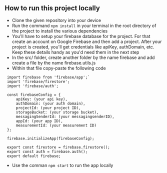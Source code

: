 ## How to run this project locally

- Clone the given repository into your device
- Run the command `npm install` in your terminal in the root directory of the project to install the various dependencies
- You'll have to setup your firebase database for the project. For that create an account on Google Firebase and then add a project. After your project is created, you'll get credentials like apiKey, authDomain, etc. Keep these details handy as you'd need them in the next step
- In the src/ folder, create another folder by the name firebase and add create a file by the name firebase.utils.js
- Within that file copy-paste the following code
 ```
  import firebase from 'firebase/app';`
  import 'firebase/firestore';
  import 'firebase/auth';

  const firebaseConfig = {
      apiKey: (your api key),
      authDomain: (your auth domain),
      projectId: (your project ID),
      storageBucket: (your storage bucket),
      messagingSenderId: (your messagingsenderID),
      appId: (your app ID),
      measurementId: (your measurement ID)
  };

  firebase.initializeApp(firebaseConfig);

  export const firestore = firebase.firestore();
  export const auth = firebase.auth();
  export default firebase;
```
- Use the comman `npm start` to run the app locally
